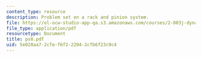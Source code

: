 ```yaml
---
content_type: resource
description: Problem set on a rack and pinion system.
file: https://ol-ocw-studio-app-qa.s3.amazonaws.com/courses/2-003j-dynamics-and-control-i-fall-2007/5e028aa72cfef6f222042cfb6f23c9c4_ps8.pdf
file_type: application/pdf
resourcetype: Document
title: ps8.pdf
uid: 5e028aa7-2cfe-f6f2-2204-2cfb6f23c9c4
---
```

